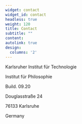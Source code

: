 ```yaml
---
widget: contact
widget_id: contact
headless: true
weight: 120
title: Contact
subtitle: ""
content:
autolink: true
design:
  columns: '2'
---
```

Karlsruher Institut für Technologie

Institut für Philosophie

Build. 09.20

Douglasstraße 24

76133 Karlsruhe

Germany

